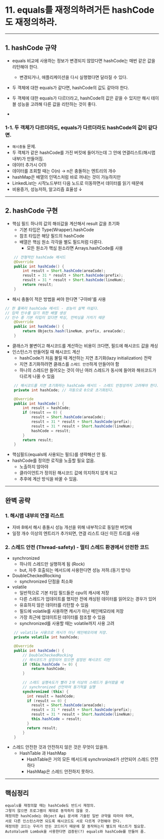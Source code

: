 # 11. equals를 재정의하려거든 hashCode도 재정의하라.

---

## 1. hashCode 규약
- equals 비교에 사용하는 정보가 변경되지 않았다면 hashCode는 매번 같은 값을 리턴해야 한다.
  - 변경되거나, 애플리케이션을 다시 실행했다면 달라질 수 있다.
- 두 객체에 대한 equals가 같다면, hashCode의 값도 같아야 한다.
- 두 객체에 대한 equals가 다르더라고, hashCode의 값은 같을 수 있지만 해시 테이블 성능을 고려해 다른 값을 리턴하는 것이 좋다.

- 
### 1-1. 두 객체가 다르더라도, equals가 다르더라도 hashCode의 값이 같다면.
- `해시충돌` 문제.
- 두 객체가 같은 hashCode를 가진 버킷에 들어가는데 그 안에 연결리스트(해시맵 내부)가 만들어짐.
- 데이터 추가시 O(1)
- 데이터를 조회할 때는 O(n) -> n은 충돌하는 엔트리의 개수
- hashMap은 배열의 인덱스처럼 바로 꺼내는 것이 가능하지만
- LinkedList는 시작노드부터 다음 노드로 이동하면서 데이터를 읽기 때문에 
- 비용증가, 성능저하, 알고리즘 효율성 ↓

---

## 2. hashCode 구현
- 핵심 필드 하나의 값의 해쉬값을 계산해서 result 값을 초기화
  - 기본 타입은 Type(Wrapper).hashCode
  - 참조 타입은 해당 필드의 hashCode
  - 배열은 핵심 원소 각각을 별도 필드처럼 다룬다.
    - 모든 원소가 핵심 원소라면 Arrays.hashCode를 사용
```java
    // 전형적인 hashCode 메서드
    @Override 
    public int hashCode() {
        int result = Short.hashCode(areaCode);
        result = 31 * result + Short.hashCode(prefix);
        result = 31 * result + Short.hashCode(lineNum);
        return result;
    }
```
-  해시 충돌이 적은 방법을 써야 한다면 '구아바'를 사용

```java
// 한 줄짜리 hashCode 메서드 - 성능이 살짝 아쉽다.
// 입력 인수를 담기 위한 배열 생성
// 인수 중 기본 타입이 있다면 박싱, 언박싱을 거치기 때문
    @Override 
    public int hashCode() {
        return Objects.hash(lineNum, prefix, areaCode);
    }
```
- 클래스가 불변이고 해시코드를 계산하는 비용이 크다면, 필드에 해시코드 값을 캐싱
- 인스턴스가 만들어질 때 해시코드 계산
  - hashCode가 처음 불릴 때 계산하는 지연 초기화(lazy initialization) 전략
  - 지연 초기화하려면 클래스를 `스레드 안전`하게 만들어야 함
  - 하나의 스레드만 들어오는 것이 아닌 여러 스레드가 동시에 들어와 해쉬코드가 다르게 나올 수 있음
```java
    // 해시코드를 지연 초기화하는 hashCode 메서드 - 스레드 안정성까지 고려해야 한다. (71쪽)
    private int hashCode; // 자동으로 0으로 초기화된다.

    @Override 
    public int hashCode() {
        int result = hashCode;
        if (result == 0) {
            result = Short.hashCode(areaCode);
            result = 31 * result + Short.hashCode(prefix);
            result = 31 * result + Short.hashCode(lineNum);
            hashCode = result;
        }
        return result;
    }
```
- 핵심필드(equals에 사용되는 필드)를 생략해선 안 됨.
- hashCode를 정의한 로직을 노출할 필요 없음.
  - 노출하지 않아야
  - 클라이언트가 정의된 해시코드 값에 의지하지 않게 되고
  - 추후에 계산 방식을 바꿀 수 있음.

---

## 완벽 공략
### 1. 해시맵 내부의 연결 리스트
- 자바 8에서 해시 충돌시 성능 개선을 위해 내부적으로 동일한 버킷에
- 일정 개수 이상의 엔트리가 추가되면, 연결 리스트 대신 이진 트리를 사용

### 2. 스레드 안전 (Thread-safety) - 멀티 스레드 환경에서 안전한 코드
- synchronized 
  - 하나의 스레드만 실행하게 됨 (Rock)
  - but, 자주 호출되는 메서드에 사용한다면 성능 저하.(동기 방식)
- DoubleCheckedRocking
  - synchronized 단점을 최소화
- volatile
  - 일반적으로 기본 타입 필드들은 cpu의 캐시에 저장
  - 다른 스레드가 업데이트를 했지만 전에 캐싱된 데이터를 읽어오는 경우가 있어
  - 유효하지 않은 데이터를 리턴할 수 있음
  - 필드에 volatile를 사용하면 캐시가 아닌 메인메모리에 저장
  - 가장 최근에 업데이트된 데이터를 참조할 수 있음
  - synchronized를 사용할 때는 volatile까지 사용 고려
```java
    // volatile 사용으로 캐시가 아닌 메인메모리에 저장.
    private volatile int hashCode;

    @Override 
    public int hashCode() {
        // DoubleCheckedRocking
        // 해시코드가 설정되어 있으면 설정된 해시코드 리턴  
        if (this.hashCode != 0) {
            return hashCode;
        }
    
        // 스레드 실행속도가 빨라 2개 이상의 스레드가 들어왔을 때
        // synchronized 선언하여 동기적을 실행 
        synchronized (this) {
          int result = hashCode;
          if (result == 0) {
            result = Short.hashCode(areaCode);
            result = 31 * result + Short.hashCode(prefix);
            result = 31 * result + Short.hashCode(lineNum);
            this.hashCode = result;
          }
          return result;
        }
    }
```
- 스레드 안전한 것과 안전하지 않은 것은 무엇이 있을까.
  - HashTable 과 HashMap
    - HashTable은 거의 모든 메서드에 synchronized가 선언되어 스레드 안전하다
    - HashMap은 스레드 안전하지 못하다.

---
## 핵심정리
```
equals를 재정의할 때는 hashCode도 반드시 재정의.
그렇지 않으면 프로그램이 제대로 동작하지 않을 것.
재정의한 hashCode는 Object Api 문서에 기술된 일반 규약을 따라야 하며,
서로 다른 인스턴스라면 되도록 해시코드도 서로 다르게 구현해야 한다.
재정의한 코드는 우리가 만든 코드이기 때문에 잘 동작하는지 별도의 테스트가 필요함.
AutoValue와 Lombok을 사용한다면 검증된(?) equals와 hashCode를 만들어 줌.
```